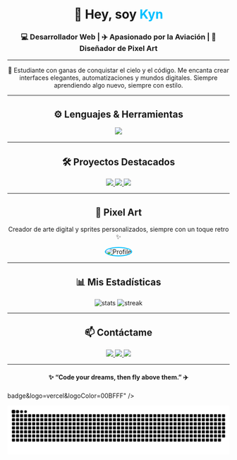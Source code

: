 <!-- Banner -->
<h1 align="center">👋 Hey, soy <span style="color:#00bfff;">Kyn</span></h1>
<h3 align="center">💻 Desarrollador Web | ✈️ Apasionado por la Aviación | 🎨 Diseñador de Pixel Art</h3>

---

<!-- About me -->
<p align="center">
  🚀 Estudiante con ganas de conquistar el cielo y el código.  
  Me encanta crear interfaces elegantes, automatizaciones y mundos digitales.  
  Siempre aprendiendo algo nuevo, siempre con estilo.
</p>

---

<!-- Skills -->
<h2 align="center">⚙️ Lenguajes & Herramientas</h2>

<p align="center">
  <img src="https://skillicons.dev/icons?i=html,css,js,nodejs,react,java,python,git,github,vscode&theme=dark" />
</p>

---

<!-- Projects -->
<h2 align="center">🛠️ Proyectos Destacados</h2>

<p align="center">
  <a href="https://github.com/KynMC/SpeedCraft-Web">
    <img src="https://img.shields.io/badge/🌐 SpeedCraft%20Network-%23000?style=for-the-badge&logo=minecraft&logoColor=white" />
  </a>
  <a href="https://github.com/KynMC/Bot-WhatsApp">
    <img src="https://img.shields.io/badge/🤖%20Bot%20WhatsApp-%23232F3E?style=for-the-badge&logo=whatsapp&logoColor=white" />
  </a>
  <a href="https://github.com/KynMC/Pagina-Testimonios">
    <img src="https://img.shields.io/badge/📝%20Página%20Testimonios-%23000?style=for-the-badge&logo=vercel&logoColor=white" />
  </a>
</p>

---

<!-- Pixel Art -->
<h2 align="center">🎨 Pixel Art</h2>
<p align="center">Creador de arte digital y sprites personalizados, siempre con un toque retro ✨</p>

<p align="center">
  <img src="https://github.com/KynMC.png" width="120" style="border-radius:50%; border:2px solid #00bfff;" alt="Profile" />
</p>

---

<!-- Stats -->
<h2 align="center">📊 Mis Estadísticas</h2>

<p align="center">
  <img src="https://github-readme-stats.vercel.app/api?username=KynMC&show_icons=true&theme=tokyonight" alt="stats" />
  <img src="https://github-readme-streak-stats.herokuapp.com/?user=KynMC&theme=tokyonight" alt="streak" />
</p>

---

<!-- Contact -->
<h2 align="center">📫 Contáctame</h2>

<p align="center">
  <a href="mailto:tuemail@example.com">
    <img src="https://img.shields.io/badge/Email-%2300bfff?style=for-the-badge&logo=gmail&logoColor=white" />
  </a>
  <a href="https://discord.gg/">
    <img src="https://img.shields.io/badge/Discord-%2300bfff?style=for-the-badge&logo=discord&logoColor=white" />
  </a>
  <a href="https://www.linkedin.com/">
    <img src="https://img.shields.io/badge/LinkedIn-%2300bfff?style=for-the-badge&logo=linkedin&logoColor=white" />
  </a>
</p>

---

<h4 align="center">✨ “Code your dreams, then fly above them.” ✈️</h4>
badge&logo=vercel&logoColor=00BFFF" /> </a> </p> <p align="center"> <img src="https://github.com/Platane/snk/raw/output/github-contribution-grid-snake-dark.svg" alt="snake animation" /> </p>
